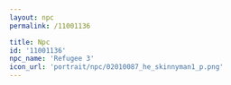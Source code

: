 ```yaml
---
layout: npc
permalink: /11001136

title: Npc
id: '11001136'
npc_name: 'Refugee 3'
icon_url: 'portrait/npc/02010087_he_skinnyman1_p.png'
---
```

